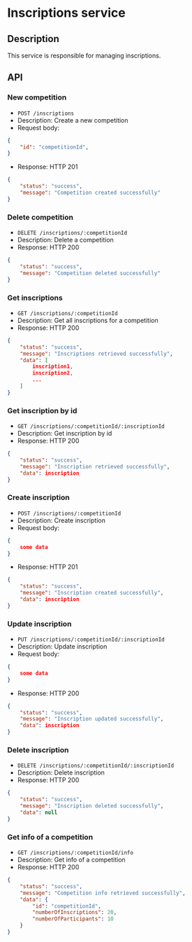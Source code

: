 # Inscriptions service

## Description

This service is responsible for managing inscriptions.

## API

### New competition

- `POST /inscriptions`
- Description: Create a new competition
- Request body:
```json
{
    "id": "competitionId",
}
```
- Response: HTTP 201
```json
{
    "status": "success",
    "message": "Competition created successfully"
}
```

### Delete competition

- `DELETE /inscriptions/:competitionId`
- Description: Delete a competition
- Response: HTTP 200
```json
{
    "status": "success",
    "message": "Competition deleted successfully"
}
```

### Get inscriptions

- `GET /inscriptions/:competitionId`
- Description: Get all inscriptions for a competition
- Response: HTTP 200
```json
{
    "status": "success",
    "message": "Inscriptions retrieved successfully",
    "data": [
        inscription1,
        inscription2,
        ...
    ]
}
```

### Get inscription by id

- `GET /inscriptions/:competitionId/:inscriptionId`
- Description: Get inscription by id
- Response: HTTP 200
```json
{
    "status": "success",
    "message": "Inscription retrieved successfully",
    "data": inscription
}
```

### Create inscription

- `POST /inscriptions/:competitionId`
- Description: Create inscription
- Request body:
```json
{
    some data
}
```
- Response: HTTP 201
```json
{
    "status": "success",
    "message": "Inscription created successfully",
    "data": inscription
}
```

### Update inscription

- `PUT /inscriptions/:competitionId/:inscriptionId`
- Description: Update inscription
- Request body:
```json
{
    some data
}
```
- Response: HTTP 200
```json
{
    "status": "success",
    "message": "Inscription updated successfully",
    "data": inscription
}
```

### Delete inscription

- `DELETE /inscriptions/:competitionId/:inscriptionId`
- Description: Delete inscription
- Response: HTTP 200
```json
{
    "status": "success",
    "message": "Inscription deleted successfully",
    "data": null
}
```

### Get info of a competition

- `GET /inscriptions/:competitionId/info`
- Description: Get info of a competition
- Response: HTTP 200
```json
{
    "status": "success",
    "message": "Competition info retrieved successfully",
    "data": {
        "id": "competitionId",
        "numberOfInscriptions": 20,
        "numberOfParticipants": 10
    }
}
```

